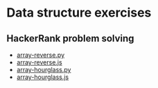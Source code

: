 # Data structure exercises

## HackerRank problem solving
* [array-reverse.py](https://github.com/flkt-crnpio/data-structures-exercises/blob/master/array-reverse.py)
* [array-reverse.js](https://github.com/flkt-crnpio/data-structures-exercises/blob/master/array-reverse.js)
* [array-hourglass.py](https://github.com/flkt-crnpio/data-structures-exercises/blob/master/array-hourglass.py)
* [array-hourglass.js](https://github.com/flkt-crnpio/data-structures-exercises/blob/master/array-hourglass.js)
